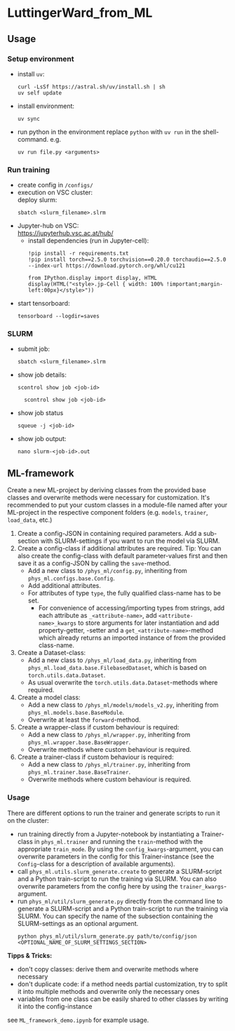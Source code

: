 # LuttingerWard_from_ML

## Usage
### Setup environment
* install `uv`:
    ```shell
    curl -LsSf https://astral.sh/uv/install.sh | sh
    uv self update
    ```
* install environment:
    ```shell
    uv sync
    ```
* run python in the environment replace `python` with `uv run` in the shell-command. e.g.
    ```shell
    uv run file.py <arguments>
    ```


### Run training
* create config in `/configs/`
* execution on VSC cluster:  
  deploy slurm:  
  ```shell
  sbatch <slurm_filename>.slrm
  ```
* Jupyter-hub on VSC:  
  https://jupyterhub.vsc.ac.at/hub/
  * install dependencies (run in Jupyter-cell):
    ```jupyter
    !pip install -r requirements.txt
    !pip install torch==2.5.0 torchvision==0.20.0 torchaudio==2.5.0 --index-url https://download.pytorch.org/whl/cu121
    
    from IPython.display import display, HTML
    display(HTML("<style>.jp-Cell { width: 100% !important;margin-left:00px}</style>"))
    ```
* start tensorboard:
  ```shell
  tensorboard --logdir=saves
  ```


### SLURM
* submit job:
    ```shell
    sbatch <slurm_filename>.slrm
    ```
* show job details:
    ```shell
    scontrol show job <job-id>
    ```
        scontrol show job <job-id>
* show job status
    ```shell
    squeue -j <job-id>
    ```
* show job output:
    ```shell
    nano slurm-<job-id>.out
    ```



## ML-framework
Create a new ML-project by deriving classes from the provided base classes and overwrite methods were necessary for customization. It's recommended to put your custom classes in a module-file named after your ML-project in the respective component folders (e.g. `models`, `trainer`, `load_data`, etc.)
1. Create a config-JSON in containing required parameters. Add a sub-section with SLURM-settings if you want to run the model via SLURM.
2. Create a config-class if additional attributes are required. Tip: You can also create the config-class with default parameter-values first and then save it as a config-JSON by calling the `save`-method.
   - Add a new class to `/phys_ml/config.py`, inheriting from `phys_ml.configs.base.Config`.
   - Add additional attributes.
   - For attributes of type `type`, the fully qualified class-name has to be set.
     - For convenience of accessing/importing types from strings, add each attribute as `_<attribute-name>`, add `<attribute-name>_kwargs` to store arguments for later instantiation and add property-getter, -setter and a `get_<attribute-name>`-method which already returns an imported instance of from the provided class-name.
3. Create a Dataset-class:
   - Add a new class to `/phys_ml/load_data.py`, inheriting from `phys_ml.load_data.base.FilebasedDataset`, which is based on `torch.utils.data.Dataset`.
   - As usual overwrite the `torch.utils.data.Dataset`-methods where required.
4. Create a model class:
   - Add a new class to `/phys_ml/models/models_v2.py`, inheriting from `phys_ml.models.base.BaseModule`.
   - Overwrite at least the `forward`-method.
5. Create a wrapper-class if custom behaviour is required:
   - Add a new class to `/phys_ml/wrapper.py`, inheriting from `phys_ml.wrapper.base.BaseWrapper`.
   - Overwrite methods where custom behaviour is required.
6. Create a trainer-class if custom behaviour is required:
   - Add a new class to `/phys_ml/trainer.py`, inheriting from `phys_ml.trainer.base.BaseTrainer`.
   - Overwrite methods where custom behaviour is required.

### Usage
There are different options to run the trainer and generate scripts to run it on the cluster:
* run training directly from a Jupyter-notebook by instantiating a Trainer-class in `phys_ml.trainer` and running the `train`-method with the appropriate `train_mode`. By using the `config_kwargs`-argument, you can overwrite parameters in the config for this Trainer-instance (see the `Config`-class for a description of available arguments).
* call `phys_ml.utils.slurm_generate.create` to generate a SLURM-script and a Python train-script to run the training via SLURM. You can also overwrite parameters from the config here by using the `trainer_kwargs`-argument.
* run `phys_ml/util/slurm_generate.py` directly from the command line to generate a SLURM-script and a Python train-script to run the training via SLURM. You can specify the name of the subsection containing the SLURM-settings as an optional argument.  
    ```shell
    python phys_ml/util/slurm_generate.py path/to/config/json <OPTIONAL_NAME_OF_SLURM_SETTINGS_SECTION>
    ```


**Tipps & Tricks:**
- don't copy classes: derive them and overwrite methods where necessary
- don't duplicate code: if a method needs partial customization, try to split it into multiple methods and overwrite only the necessary ones
- variables from one class can be easily shared to other classes by writing it into the config-instance

see `ML_framework_demo.ipynb` for example usage.
